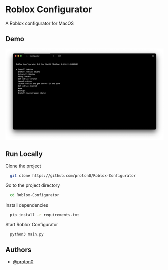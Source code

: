 
# Roblox Configurator

A Roblox configurator for MacOS


## Demo

![Roblox Configurator 2.1 Demo](https://github.com/Proton0/Roblox-Configurator/blob/main/github/demo.png?raw=true)


## Run Locally

Clone the project

```bash
  git clone https://github.com/proton0/Roblox-Configurator
```

Go to the project directory

```bash
  cd Roblox-Configurator
```

Install dependencies

```bash
  pip install -r requirements.txt
```

Start Roblox Configurator

```bash
  python3 main.py
```


## Authors

- [@proton0](https://www.github.com/proton0)

